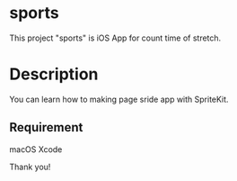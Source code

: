 # sports
This project "sports" is iOS App for count time of stretch.

# Description
 
You can learn how to making page sride app with SpriteKit.

## Requirement
macOS
Xcode

Thank you!
